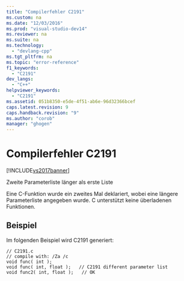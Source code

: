 ```yaml
---
title: "Compilerfehler C2191"
ms.custom: na
ms.date: "12/03/2016"
ms.prod: "visual-studio-dev14"
ms.reviewer: na
ms.suite: na
ms.technology: 
  - "devlang-cpp"
ms.tgt_pltfrm: na
ms.topic: "error-reference"
f1_keywords: 
  - "C2191"
dev_langs: 
  - "C++"
helpviewer_keywords: 
  - "C2191"
ms.assetid: 051b8350-e5de-4f51-ab6e-96d32366bcef
caps.latest.revision: 9
caps.handback.revision: "9"
ms.author: "corob"
manager: "ghogen"
---
```

# Compilerfehler C2191
[!INCLUDE[vs2017banner](../../assembler/inline/includes/vs2017banner.md)]

Zweite Parameterliste länger als erste Liste  
  
 Eine C\-Funktion wurde ein zweites Mal deklariert, wobei eine längere Parameterliste angegeben wurde.  C unterstützt keine überladenen Funktionen.  
  
## Beispiel  
 Im folgenden Beispiel wird C2191 generiert:  
  
```  
// C2191.c  
// compile with: /Za /c  
void func( int );  
void func( int, float );   // C2191 different parameter list  
void func2( int, float );   // OK  
```